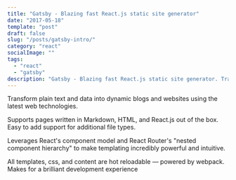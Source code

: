 ```yaml
---
title: "Gatsby - Blazing fast React.js static site generator"
date: "2017-05-18"
template: "post"
draft: false
slug: "/posts/gatsby-intro/"
category: "react"
socialImage: ""
tags:
  - "react"
  - "gatsby"
description: "Gatsby - Blazing fast React.js static site generator. Transform plain text and data into dynamic blogs and websites using the latest web technologies."
---
```


Transform plain text and data into dynamic blogs and websites using the latest web technologies.

Supports pages written in Markdown, HTML, and React.js out of the box. Easy to add support for additional file types.

Leverages React's component model and React Router's "nested component hierarchy" to make templating incredibly powerful and intuitive.

All templates, css, and content are hot reloadable — powered by webpack. Makes for a brilliant development experience
